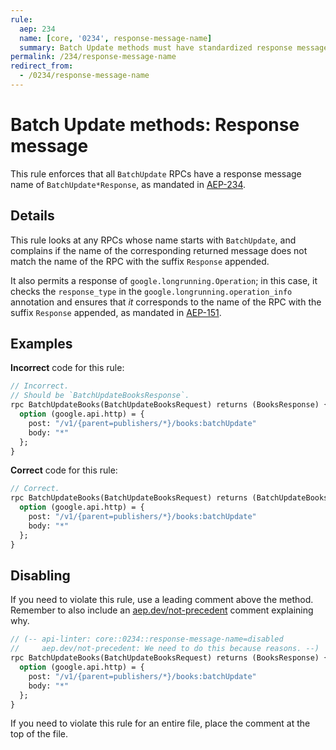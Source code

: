 ```yaml
---
rule:
  aep: 234
  name: [core, '0234', response-message-name]
  summary: Batch Update methods must have standardized response message names.
permalink: /234/response-message-name
redirect_from:
  - /0234/response-message-name
---
```


# Batch Update methods: Response message

This rule enforces that all `BatchUpdate` RPCs have a response message name of
`BatchUpdate*Response`, as mandated in [AEP-234][].

## Details

This rule looks at any RPCs whose name starts with `BatchUpdate`, and
complains if the name of the corresponding returned message does not match the
name of the RPC with the suffix `Response` appended.

It also permits a response of `google.longrunning.Operation`; in this case, it
checks the `response_type` in the `google.longrunning.operation_info`
annotation and ensures that _it_ corresponds to the name of the RPC with the
suffix `Response` appended, as mandated in [AEP-151][].

## Examples

**Incorrect** code for this rule:

```proto
// Incorrect.
// Should be `BatchUpdateBooksResponse`.
rpc BatchUpdateBooks(BatchUpdateBooksRequest) returns (BooksResponse) {
  option (google.api.http) = {
    post: "/v1/{parent=publishers/*}/books:batchUpdate"
    body: "*"
  };
}
```

**Correct** code for this rule:

```proto
// Correct.
rpc BatchUpdateBooks(BatchUpdateBooksRequest) returns (BatchUpdateBooksResponse) {
  option (google.api.http) = {
    post: "/v1/{parent=publishers/*}/books:batchUpdate"
    body: "*"
  };
}
```

## Disabling

If you need to violate this rule, use a leading comment above the method.
Remember to also include an [aep.dev/not-precedent][] comment explaining why.

```proto
// (-- api-linter: core::0234::response-message-name=disabled
//     aep.dev/not-precedent: We need to do this because reasons. --)
rpc BatchUpdateBooks(BatchUpdateBooksRequest) returns (BooksResponse) {
  option (google.api.http) = {
    post: "/v1/{parent=publishers/*}/books:batchUpdate"
    body: "*"
  };
}
```

If you need to violate this rule for an entire file, place the comment at the
top of the file.

[aep-234]: https://aep.dev/234
[aep-151]: https://aep.dev/151
[aep.dev/not-precedent]: https://aep.dev/not-precedent
